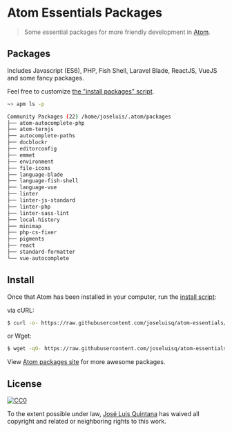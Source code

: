 # Atom Essentials Packages

> Some essential packages for more friendly development in [Atom](https://atom.io/).

## Packages
Includes Javascript (ES6), PHP, Fish Shell, Laravel Blade, ReactJS, VueJS and some fancy packages.

Feel free to customize [the "install packages" script](././install.sh).

```sh
~> apm ls -p

Community Packages (22) /home/joseluis/.atom/packages
├── atom-autocomplete-php
├── atom-ternjs
├── autocomplete-paths
├── docblockr
├── editorconfig
├── emmet
├── environment
├── file-icons
├── language-blade
├── language-fish-shell
├── language-vue
├── linter
├── linter-js-standard
├── linter-php
├── linter-sass-lint
├── local-history
├── minimap
├── php-cs-fixer
├── pigments
├── react
├── standard-formatter
└── vue-autocomplete
```

## Install
Once that Atom has been installed in your computer, run the [install script](./install.sh):

via cURL:
```sh
$ curl -o- https://raw.githubusercontent.com/joseluisq/atom-essentials/master/install.sh | bash
```

or Wget:

```sh
$ wget -qO- https://raw.githubusercontent.com/joseluisq/atom-essentials/master/install.sh | bash
```

View [Atom packages site](https://atom.io/packages) for more awesome packages.

## License

[![CC0](http://i.creativecommons.org/p/zero/1.0/88x31.png)](http://creativecommons.org/publicdomain/zero/1.0/)

To the extent possible under law, [José Luis Quintana](http://git.io/joseluisq
  ) has waived all copyright and related or neighboring rights to this work.
